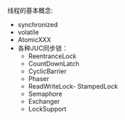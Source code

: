 线程的基本概念:  
- synchronized
- volatile
- AtomicXXX
- 各种JUC同步锁： 
    - ReentranceLock
    - CountDownLatch
    - CyclicBarrier
    - Phaser
    - ReadWriteLock- StampedLock
    - Semaphore
    - Exchanger
    - LockSupport
    